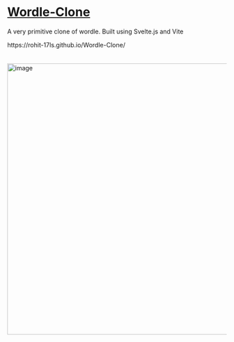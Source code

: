 <h1><a href="https://rohit-17ls.github.io/Wordle-Clone/">Wordle-Clone</a></h1>

<p>A very primitive clone of wordle. Built using Svelte.js and Vite</p>
<div>https://rohit-17ls.github.io/Wordle-Clone/</div>
<br></br>
<div style="margin: auto;">
  <img width="623" alt="image" src="https://user-images.githubusercontent.com/96904283/197394484-b33ffb12-a530-4332-b3d4-28640e0dd09c.png">
</div>
